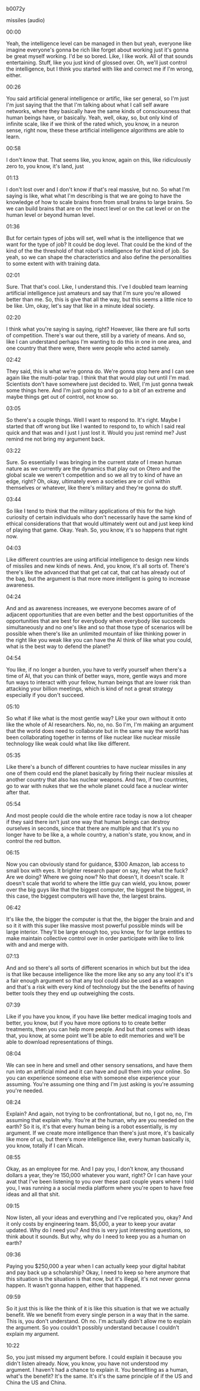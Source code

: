 b0072y

missiles (audio)

00:00

Yeah, the intelligence level can be managed in then but yeah, everyone like imagine everyone's gonna be rich like forget about working just it's gonna be great myself working. I'd be so bored. Like, I like work. All of that sounds entertaining. Stuff, like you just kind of glossed over. Oh, we'll just control the intelligence, but I think you started with like and correct me if I'm wrong, either.

00:26

You said artificial general intelligence or artific, like ser general, so I'm just I'm just saying that the that I'm talking about what I call self aware networks, where they basically have the same kinds of consciousness that human beings have, or basically. Yeah, well, okay, so, but only kind of infinite scale, like if we think of the rated which, you know, in a neuron sense, right now, these these artificial intelligence algorithms are able to learn.

00:58

I don't know that. That seems like, you know, again on this, like ridiculously zero to, you know, it's land, just

01:13

I don't lost over and I don't know if that's real massive, but no. So what I'm saying is like, what what I'm describing is that we are going to have the knowledge of how to scale brains from from small brains to large brains. So we can build brains that are on the insect level or on the cat level or on the human level or beyond human level.

01:36

But for certain types of jobs will set, well what is the intelligence that we want for the type of job? It could be dog level. That could be the kind of the kind of the the threshold of that robot's intelligence for that kind of job. So yeah, so we can shape the characteristics and also define the personalities to some extent with with training data.

02:01

Sure. That that's cool. Like, I understand this. I've I doubled team learning artificial intelligence just amateurs and say that I'm sure you're allowed better than me. So, this is give that all the way, but this seems a little nice to be like. Um, okay, let's say that like in a minute ideal society.

02:20

I think what you're saying is saying, right? However, like there are full sorts of competition. There's war out there, still by a variety of means. And so, like I can understand perhaps I'm wanting to do this in one in one area, and one country that there were, there were people who acted samely.

02:42

They said, this is what we're gonna do. We're gonna stop here and I can see again like the multi-polar trap. I think that that would play out until I'm mad. Scientists don't have somewhere just decided to. Well, I'm just gonna tweak some things here. And I'm just going to and go to a bit of an extreme and maybe things get out of control, not know so.

03:05

So there's a couple things. Well I want to respond to. It's right. Maybe I started that off wrong but like I wanted to respond to, to which I said real quick and that was and I just I just lost it. Would you just remind me? Just remind me not bring my argument back.

03:22

Sure. So essentially I was bringing in the current state of I mean human nature as we currently are the dynamics that play out on Otero and the global scale we weren't competition and so we all try to kind of have an edge, right? Oh, okay, ultimately even a societies are or civil within themselves or whatever, like there's military and they're gonna do stuff.

03:44

So like I tend to think that the military applications of this for the high curiosity of certain individuals who don't necessarily have the same kind of ethical considerations that that would ultimately went out and just keep kind of playing that game. Okay. Yeah. So, you know, it's so happens that right now.

04:03

Like different countries are using artificial intelligence to design new kinds of missiles and new kinds of news. And, you know, it's all sorts of. There's there's like the advanced that that get cat cat, that cat has already out of the bag, but the argument is that more more intelligent is going to increase awareness.

04:24

And and as awareness increases, we everyone becomes aware of of adjacent opportunities that are even better and the best opportunities of the opportunities that are best for everybody when everybody like succeeds simultaneously and no one's like and so that those type of scenarios will be possible when there's like an unlimited mountain of like thinking power in the right like you weak like you can have the AI think of like what you could, what is the best way to defend the planet?

04:54

You like, if no longer a burden, you have to verify yourself when there's a time of AI, that you can think of better ways, more, gentle ways and more fun ways to interact with your fellow, human beings that are lower risk than attacking your billion meetings, which is kind of not a great strategy especially if you don't succeed.

05:10

So what if like what is the most gentle way? Like your own without it onto like the whole of AI researchers. No, no, no. So I'm, I'm making an argument that the world does need to collaborate but in the same way the world has been collaborating together in terms of like nuclear like nuclear missile technology like weak could what like like different.

05:35

Like there's a bunch of different countries to have nuclear missiles in any one of them could end the planet basically by firing their nuclear missiles at another country that also has nuclear weapons. And two, if two countries, go to war with nukes that we the whole planet could face a nuclear winter after that.

05:54

And most people could die the whole entire race today is now a lot cheaper if they said there isn't just one way that human beings can destroy ourselves in seconds, since that there are multiple and that it's you no longer have to be like a, a whole country, a nation's state, you know, and in control the red button.

06:15

Now you can obviously stand for guidance, $300 Amazon, lab access to small box with eyes. It brighter research paper on say, hey what the fuck? Are we doing? Where we going now? No that doesn't, it doesn't scale. It doesn't scale that world to where the little guy can wield, you know, power over the big guys like that the biggest computer, the biggest the biggest, in this case, the biggest computers will have the, the largest brains.

06:42

It's like the, the bigger the computer is that the, the bigger the brain and and so it it with this super like massive most powerful possible minds will be large interior. They'll be large enough too, you know, for for large entities to make maintain collective control over in order participate with like to link with and and merge with.

07:13

And and so there's all sorts of different scenarios in which but but the idea is that like because intelligence like the more like any so any any tool it's it's a fair enough argument so that any tool could also be used as a weapon and that's a risk with every kind of technology but the the benefits of having better tools they they end up outweighing the costs.

07:39

Like if you have you know, if you have like better medical imaging tools and better, you know, but if you have more options to to create better treatments, then you can help more people. And but that comes with ideas that, you know, at some point we'll be able to edit memories and we'll be able to download representations of things.

08:04

We can see in here and smell and other sensory sensations, and have them run into an artificial mind and it can have and pull them into your online. So you can experience someone else with someone else experience your assuming. You're assuming one thing and I'm just asking is you're assuming you're needed.

08:24

Explain? And again, not trying to be confrontational, but no, I got no, no, I'm assuming that explain why. You're at the human, why are you needed on the earth? So it is, it's that every human being is a robot essentially, is my argument. If we create more intelligence than there's just more, it's basically like more of us, but there's more intelligence like, every human basically is, you know, totally if I can Micah.

08:55

Okay, as an employee for me. And I pay you, I don't know, any thousand dollars a year, they're 150,000 whatever you want, right? Or I can have your avat that I've been listening to you over these past couple years where I told you, I was running a a social media platform where you're open to have free ideas and all that shit.

09:15

Now listen, all your ideas and everything and I've replicated you, okay? And it only costs by engineering team. $5,000, a year to keep your avatar updated. Why do I need you? And this is very just interesting questions, so think about it sounds. But why, why do I need to keep you as a human on earth?

09:36

Paying you $250,000 a year when I can actually keep your digital habitat and pay back up a scholarship? Okay, I need to keep so here anymore that this situation is the situation is that now, but it's illegal, it's not never gonna happen. It wasn't gonna happen, either that happened.

09:59

So it just this is like the think of it is like this situation is that we we actually benefit. We we benefit from every single person in a way that in the same. This is, you don't understand. Oh no. I'm actually didn't allow me to explain the argument. So you couldn't possibly understand because I couldn't explain my argument.

10:22

So, you just missed my argument before. I could explain it because you didn't listen already. Now, you know, you have not understood my argument. I haven't had a chance to explain it. You benefiting as a human, what's the benefit? It's the same. It's it's the same principle of if the US and China the US and China.